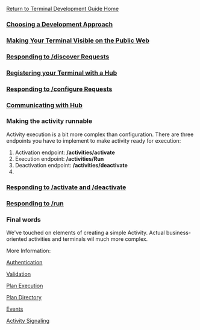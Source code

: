
[Return to Terminal Development Guide Home](/Docs/ForDevelopers/DevelopmentGuides/TerminalDevelopmentGuide.md)

### [Choosing a Development Approach](/Docs/ForDevelopers/DevelopmentGuides/ChoosingADevelopmentApproach.md)


### [Making Your Terminal Visible on the Public Web](/Docs/ForDevelopers/DevelopmentGuides/PublicVisibility.md)


### [Responding to /discover Requests](/Docs/ForDevelopers/DevelopmentGuides/Guide-TerminalDiscovery.md)


### [Registering your Terminal with a Hub](/Docs/ForDevelopers/DevelopmentGuides/Guide-TerminalRegistration.md)

### [Responding to /configure Requests](/Docs/ForDevelopers/DevelopmentGuides/Guide-ActivityConfiguration.md)

### [Communicating with Hub](/Docs/ForDevelopers/DevelopmentGuides/Guide-HubCommunication.md)

### Making the activity runnable

Activity execution is a bit more complex than configuration. There are three endpoints you have to implement to make activity ready for execution:
1. Activation endpoint: **/activities/activate**
2. Execution endpoint: **/activities/Run**
3. Deactivation endpoint: **/activities/deactivate**
4.
### [Responding to /activate and /deactivate](/Docs/ForDevelopers/DevelopmentGuides/Guide-ActivateDeactivate.md)



### [Responding to /run](/Docs/ForDevelopers/DevelopmentGuides/Guide-ActivityExecution.md)

### Final words
We've touched on elements of creating a simple Activity. Actual business-oriented activities and terminals wil much more complex.

More Information:

[Authentication](/Docs/ForDevelopers/OperatingConcepts/Authorization/Home.md)

[Validation](/Docs/ForDevelopers/OperatingConcepts/ActivitiesValidation.md)

[Plan Execution](/Docs/ForDevelopers/OperatingConcepts/PlanExecution.md)

[Plan Directory](/Docs/ForDevelopers/OperatingConcepts/PlanDirectory.md)

[Events](/Docs/ForDevelopers/OperatingConcepts/Events.md)

[Activity Signaling](/Docs/ForDevelopers/OperatingConcepts/Signaling.md)
